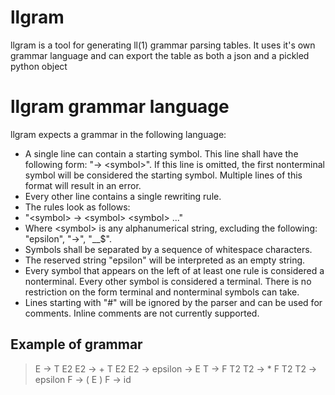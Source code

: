 # llgram
llgram is a tool for generating ll(1) grammar parsing tables. It uses it's own grammar language and can export the table as both a json and a pickled python object

# llgram grammar language
llgram expects a grammar in the following language:
+ A single line can contain a starting symbol. This line shall have the following form: "-> &lt;symbol>". If this line is omitted, the first nonterminal symbol will be considered the starting symbol. Multiple lines of this format will result in an error.
+ Every other line contains a single rewriting rule.
+ The rules look as follows:
 + "&lt;symbol> -> &lt;symbol> &lt;symbol> ..."
 + Where &lt;symbol> is any alphanumerical string, excluding the following: "epsilon", "->", "__$".
 + Symbols shall be separated by a sequence of whitespace characters.
 + The reserved string "epsilon" will be interpreted as an empty string.
+ Every symbol that appears on the left of at least one rule is considered a nonterminal. Every other symbol is considered a terminal. There is no restriction on the form terminal and nonterminal symbols can take.
+ Lines starting with "#" will be ignored by the parser and can be used for comments. Inline comments are not currently supported.

## Example of grammar
> E -> T E2
> E2 -> + T E2
> E2 -> epsilon
> -> E
> T -> F T2
> T2 -> * F T2
> T2 -> epsilon
> F -> ( E )
> F -> id
